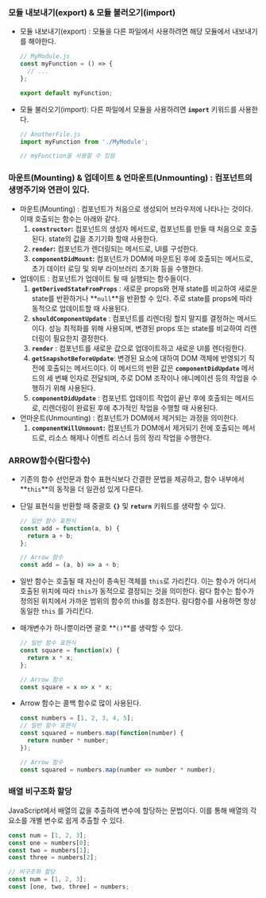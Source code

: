 ### 모듈 내보내기(export) & 모듈 불러오기(import)

- 모듈 내보내기(export) : 모듈을 다른 파일에서 사용하려면 해당 모듈에서 내보내기를 해야한다.
    
    ```jsx
    // MyModule.js
    const myFunction = () => {
      // ...
    };
    
    export default myFunction;
    ```
    
- 모듈 불러오기(import): 다른 파일에서 모듈을 사용하려면 **`import`** 키워드를 사용한다.
    
    ```jsx
    // AnotherFile.js
    import myFunction from './MyModule';
    
    // myFunction을 사용할 수 있음
    ```
    

### 마운트(Mounting) & 업데이트 & 언마운트(Unmounting) : 컴포넌트의 생명주기와 연관이 있다.

- 마운트(Mounting) : 컴포넌트가 처음으로 생성되어 브라우저에 나타나는 것이다. 이때 호출되는 함수는 아래와 같다.
    1. **`constructor`:** 컴포넌트의 생성자 메서드로, 컴포넌트를 만들 때 처음으로 호출된다. state의 값을 초기기화 할때 사용한다.
    2. **`render`:** 컴포넌트가 렌더링되는 메서드로, UI를 구성한다.
    3. **`componentDidMount`:** 컴포넌트가 DOM에 마운트된 후에 호출되는 메서드로, 초기 데이터 로딩 및 외부 라이브러리 초기화 등을 수행한다. 
- 업데이트 : 컴포넌트가 업데이트 될 때 실행되는 함수들이다.
    1. **`getDerivedStateFromProps`**  : 새로운 props와 현재 state를 비교하여 새로운 state를 반환하거나 **`null`**을 반환할 수 있다. 주로 state를 props에 따라 동적으로 업데이트할 때 사용된다.
    2. **`shouldComponentUpdate`** : 컴포넌트를 리렌더링 할지 말지를 결정하는 메서드이다. 성능 최적화를 위해 사용되며, 변경된 props 또는 state를 비교하여 리렌더링이 필요한지 결정한다.
    3. **`render`** : 컴포넌트를 새로운 값으로 업데이트하고 새로운 UI를 렌더링한다. 
    4. **`getSnapshotBeforeUpdate`**: 변경된 요소에 대하여 DOM 객체에 반영되기 직전에 호출되는 메서드이다. 이 메서드의 반환 값은 **`componentDidUpdate`** 메서드의 세 번째 인자로 전달되며, 주로 DOM 조작이나 애니메이션 등의 작업을 수행하기 위해 사용된다.
    5. **`componentDidUpdate`** : 컴포넌트 업데이트 작업이 끝난 후에 호출되는 메서드로, 리렌더링이 완료된 후에 추가적인 작업을 수행할 때 사용된다. 
- 언마운트(Unmounting) : 컴포넌트가 DOM에서 제거되는 과정을 의미한다.
    1. **`componentWillUnmount`:** 컴포넌트가 DOM에서 제거되기 전에 호출되는 메서드로, 리소스 해제나 이벤트 리스너 등의 정리 작업을 수행한다.

### ARROW함수(람다함수)

- 기존의 함수 선언문과 함수 표현식보다 간결한 문법을 제공하고, 함수 내부에서 **`this`**의 동작을 더 일관성 있게 다룬다.
- 단일 표현식을 반환할 때 중괄호 **`{}`** 및 **`return`** 키워드를 생략할 수 있다.
    
    ```jsx
    // 일반 함수 표현식
    const add = function(a, b) {
      return a + b;
    };
    
    // Arrow 함수
    const add = (a, b) => a + b;
    ```
    
- 일반 함수는 호출될 때 자신이 종속된 객체를 `this`로 가리킨다. 이는 함수가 어디서 호출된 위치에 따라 `this`가 동적으로 결정되는 것을 의미한다. 람다 함수는 함수가 정의된 위치에서 가까운 범위의 함수의 this를 참조한다. 람다함수를 사용하면 항상 동일한 `this` 를 가리킨다.
- 매개변수가 하나뿐이라면 괄호 **`()`**를 생략할 수 있다.
    
    ```jsx
    // 일반 함수 표현식
    const square = function(x) {
      return x * x;
    };
    
    // Arrow 함수
    const square = x => x * x;
    ```
    
- Arrow 함수는 콜백 함수로 많이 사용된다.
    
    ```jsx
    const numbers = [1, 2, 3, 4, 5];
    // 일반 함수 표현식
    const squared = numbers.map(function(number) {
      return number * number;
    });
    
    // Arrow 함수
    const squared = numbers.map(number => number * number);
    ```
    

### 배열 비구조화 할당

JavaScript에서 배열의 값을 추출하여 변수에 할당하는 문법이다. 이를 통해 배열의 각 요소를 개별 변수로 쉽게 추출할 수 있다.

```jsx
const num = [1, 2, 3];
const one = numbers[0];
const two = numbers[1];
const three = numbers[2];

// 비구조화 할당
const num = [1, 2, 3];
const [one, two, three] = numbers; 
```
